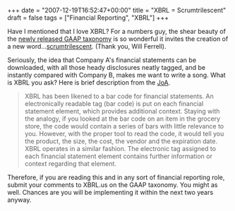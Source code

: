 +++
date = "2007-12-19T16:52:47+00:00"
title = "XBRL = Scrumtrilescent"
draft = false
tags = ["Financial Reporting", "XBRL"]
+++

Have I mentioned that I love XBRL? For a numbers guy, the shear beauty of the [newly released GAAP taxonomy](http://xbrl.us/USGAAPreview/Pages/default.aspx) is so wonderful it invites the creation of a new word...[scrumtrilescent](http://www.urbandictionary.com/define.php?term=scrumtrilescent). (Thank you, Will Ferrell). 

Seriously, the idea that Company A's financial statements can be downloaded, with all those heady disclosures neatly tagged, and be instantly compared with Company B, makes me want to write a song. What is XBRL you ask? Here is brief description from the [JoA](http://www.aicpa.org/pubs/jofa/jun2007/stantial.htm).

> XBRL has been likened to a bar code for financial statements. An electronically readable tag (bar code) is put on each financial statement element, which provides additional context. Staying with the analogy, if you looked at the bar code on an item in the grocery store, the code would contain a series of bars with little relevance to you. However, with the proper tool to read the code, it would tell you the product, the size, the cost, the vendor and the expiration date. XBRL operates in a similar fashion. The electronic tag assigned to each financial statement element contains further information or context regarding that element.

Therefore, if you are reading this and in any sort of financial reporting role, submit your comments to XBRL.us on the GAAP taxonomy. You might as well. Chances are you will be implementing it within the next two years anyway.
